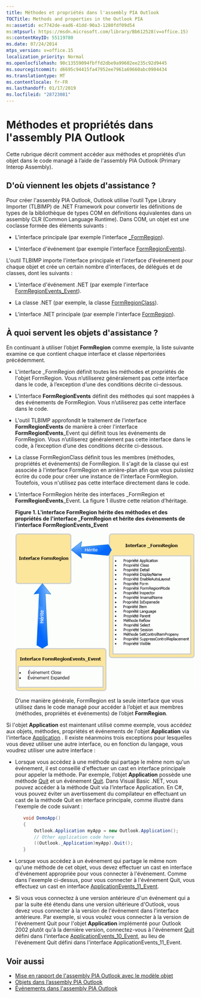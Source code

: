 ```yaml
---
title: Méthodes et propriétés dans l'assembly PIA Outlook
TOCTitle: Methods and properties in the Outlook PIA
ms:assetid: ec7742de-ead6-41dd-90a3-1280fdf09d54
ms:mtpsurl: https://msdn.microsoft.com/library/Bb612528(v=office.15)
ms:contentKeyID: 55119780
ms.date: 07/24/2014
mtps_version: v=office.15
localization_priority: Normal
ms.openlocfilehash: 90c13559094fbffd2dbe9a99602ee235c92d9445
ms.sourcegitcommit: d6695c94415fa47952ee7961a69660abc0904434
ms.translationtype: MT
ms.contentlocale: fr-FR
ms.lasthandoff: 01/17/2019
ms.locfileid: "28723081"
---
```

# <a name="methods-and-properties-in-the-outlook-pia"></a>Méthodes et propriétés dans l'assembly PIA Outlook

Cette rubrique décrit comment accéder aux méthodes et propriétés d’un objet dans le code managé à l’aide de l'assembly PIA Outlook (Primary Interop Assembly).

## <a name="where-helper-objects-come-from"></a>D'où viennent les objets d'assistance ?

Pour créer l'assembly PIA Outlook, Outlook utilise l'outil Type Library Importer (TLBIMP) de .NET Framework pour convertir les définitions de types de la bibliothèque de types COM en définitions équivalentes dans un assembly CLR (Common Language Runtime). Dans COM, un objet est une coclasse formée des éléments suivants :

- L'interface principale (par exemple l'interface [\_FormRegion](https://msdn.microsoft.com/library/bb645761\(v=office.15\))).

- L'interface d'événement (par exemple l'interface [FormRegionEvents](https://msdn.microsoft.com/library/bb611940\(v=office.15\))).

L'outil TLBIMP importe l'interface principale et l'interface d'événement pour chaque objet et crée un certain nombre d'interfaces, de délégués et de classes, dont les suivants :

- L'interface d'événement .NET (par exemple l'interface [FormRegionEvents\_Event](https://msdn.microsoft.com/library/bb647619\(v=office.15\))).

- La classe .NET (par exemple, la classe [FormRegionClass](https://msdn.microsoft.com/library/bb624204\(v=office.15\))).

- L'interface .NET principale (par exemple l'interface [FormRegion](https://msdn.microsoft.com/library/bb652633\(v=office.15\))).

## <a name="what-the-helper-objects-are-for"></a>À quoi servent les objets d'assistance ?

En continuant à utiliser l’objet **FormRegion** comme exemple, la liste suivante examine ce que contient chaque interface et classe répertoriées précédemment.

- L'interface \_FormRegion définit toutes les méthodes et propriétés de l'objet FormRegion. Vous n’utiliserez généralement pas cette interface dans le code, à l’exception d’une des conditions décrite ci-dessous.

- L'interface **FormRegionEvents** définit des méthodes qui sont mappées à des événements de FormRegion. Vous n’utiliserez pas cette interface dans le code.

- L'outil TLBIMP approfondit le traitement de l'interface **FormRegionEvents** de manière à créer l'interface **FormRegionEvents**\_Event qui définit tous les événements de FormRegion. Vous n’utiliserez généralement pas cette interface dans le code, à l’exception d’une des conditions décrite ci-dessous.

- La classe FormRegionClass définit tous les membres (méthodes, propriétés et événements) de FormRegion. Il s'agit de la classe qui est associée à l'interface FormRegion en arrière-plan afin que vous puissiez écrire du code pour créer une instance de l'interface FormRegion. Toutefois, vous n'utilisez pas cette interface directement dans le code.

- L'interface FormRegion hérite des interfaces \_FormRegion et **FormRegionEvents**\_Event. La figure 1 illustre cette relation d’héritage.
    
  **Figure 1. L'interface FormRegion hérite des méthodes et des propriétés de l'interface \_FormRegion et hérite des événements de l'interface FormRegionEvents\_Event**

  ![L'interface FormRegion hérite des méthodes et des propriétés de l'interface _FormRegion et hérite des événements de l'interface FormRegionEvents_Event](media/pia-form-region-interface.gif)
    
  D’une manière générale, FormRegion est la seule interface que vous utilisez dans le code managé pour accéder à l’objet et aux membres (méthodes, propriétés et événements) de l’objet **FormRegion**.

Si l'objet **Application** est maintenant utilisé comme exemple, vous accédez aux objets, méthodes, propriétés et événements de l'objet **Application** via l'interface [Application](https://msdn.microsoft.com/library/bb646615\(v=office.15\)) . Il existe néanmoins trois exceptions pour lesquelles vous devez utiliser une autre interface, ou en fonction du langage, vous voudrez utiliser une autre interface :

- Lorsque vous accédez à une méthode qui partage le même nom qu'un événement, il est conseillé d'effectuer un cast en interface principale pour appeler la méthode. Par exemple, l’objet **Application** possède une méthode [Quit](https://msdn.microsoft.com/library/bb646614\(v=office.15\)) et un événement [Quit](https://msdn.microsoft.com/library/bb622595\(v=office.15\)). Dans Visual Basic .NET, vous pouvez accéder à la méthode Quit via l’interface Application. En C\#, vous pouvez éviter un avertissement du compilateur en effectuant un cast de la méthode Quit en interface principale, comme illustré dans l'exemple de code suivant :
    
   ```csharp
      void DemoApp()
      {
          Outlook.Application myApp = new Outlook.Application();
          // Other application code here
          ((Outlook._Application)myApp).Quit();
      }
   ```

- Lorsque vous accédez à un événement qui partage le même nom qu'une méthode de cet objet, vous devez effectuer un cast en interface d'événement appropriée pour vous connecter à l'événement. Comme dans l'exemple ci-dessus, pour vous connecter à l'événement Quit, vous effectuez un cast en interface [ApplicationEvents\_11\_Event](https://msdn.microsoft.com/library/bb622725\(v=office.15\)).

- Si vous vous connectez à une version antérieure d'un événement qui a par la suite été étendu dans une version ultérieure d'Outlook, vous devez vous connecter à la version de l'événement dans l'interface antérieure. Par exemple, si vous voulez vous connecter à la version de l'événement Quit pour l'objet **Application** implémenté pour Outlook 2002 plutôt qu'à la dernière version, connectez-vous à l'événement [Quit](https://msdn.microsoft.com/library/bb609660\(v=office.15\)) défini dans l'interface [ApplicationEvents\_10\_Event](https://msdn.microsoft.com/library/bb610098\(v=office.15\)), au lieu de l'événement Quit défini dans l'interface ApplicationEvents\_11\_Event.

## <a name="see-also"></a>Voir aussi

- [Mise en rapport de l'assembly PIA Outlook avec le modèle objet](relating-the-outlook-pia-with-the-object-model.md)
- [Objets dans l’assembly PIA Outlook](objects-in-the-outlook-pia.md)
- [Événements dans l'assembly PIA Outlook](events-in-the-outlook-pia.md)


